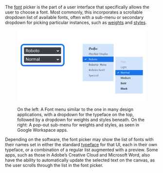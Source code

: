 The [font](/glossary/font) picker is the part of a user interface that specifically allows the user to choose a font. Most commonly, this incorporates a scrollable dropdown list of available fonts, often with a sub-menu or secondary dropdown for picking particular instances, such as [weights](/glossary/weight) and [styles](/glossary/style).

<figure>

![An abstract representation of the Font menu user interfaces in popular apps.](images/thumbnail.svg)

<figcaption>On the left: A Font menu similar to the one in many design applications, with a dropdown for the typeface on the top, followed by a dropdown for weights and styles beneath. On the right: A pop-out sub-menu for weights and styles, as seen in Google Workspace apps.</figcaption>

</figure>

Depending on the software, the font picker may show the list of fonts with their names set in either the standard [typeface](/glossary/typeface) for that UI, each in their own typeface, or a combination of a regular list augmented with a preview. Some apps, such as those in Adobe’s Creative Cloud and Microsoft Word, also have the ability to automatically update the selected text on the canvas, as the user scrolls through the list in the font picker.
